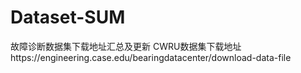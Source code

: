 # Dataset-SUM
故障诊断数据集下载地址汇总及更新
CWRU数据集下载地址https://engineering.case.edu/bearingdatacenter/download-data-file
